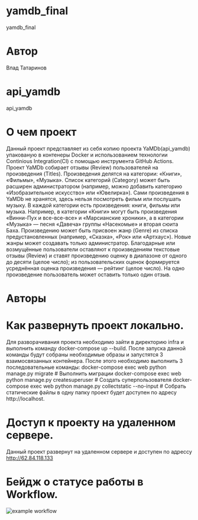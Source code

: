 ﻿# yamdb_final
yamdb_final
# Автор
Влад Татаринов
# api_yamdb
api_yamdb

# О чем проект
Данный проект представляет из себя копию проекта YaMDb(api_yamdb) упакованую в контенеры Docker и использованием технологии Continious Integration(CI) с помощью инструмента GitHub Actions.
Проект YaMDb собирает отзывы (Review) пользователей на произведения (Titles). 
Произведения делятся на категории: «Книги», «Фильмы», «Музыка». Список категорий (Category) может быть расширен администратором (например, можно добавить категорию «Изобразительное искусство» или «Ювелирка»).
Сами произведения в YaMDb не хранятся, здесь нельзя посмотреть фильм или послушать музыку.
В каждой категории есть произведения: книги, фильмы или музыка. Например, в категории «Книги» могут быть произведения «Винни-Пух и все-все-все» и «Марсианские хроники», а в категории «Музыка» — песня «Давеча» группы «Насекомые» и вторая сюита Баха.
Произведению может быть присвоен жанр (Genre) из списка предустановленных (например, «Сказка», «Рок» или «Артхаус»). Новые жанры может создавать только администратор.
Благодарные или возмущённые пользователи оставляют к произведениям текстовые отзывы (Review) и ставят произведению оценку в диапазоне от одного до десяти (целое число); из пользовательских оценок формируется усреднённая оценка произведения — рейтинг (целое число). На одно произведение пользователь может оставить только один отзыв.
# Авторы

# Как развернуть проект локально.
Для разворачивания проекта необходимо зайти в директорию infra и выполнить команду docker-compose up --build.
После запуска данной команды будут собраны необходимые образы и запустятся 3 взаимосвязанных контейнера.
После этого необходимо выполнить 3 последовательные команды:
docker-compose exec web python manage.py migrate # Выполнить миграции
docker-compose exec web python manage.py createsuperuser # Создать суперпользователя
docker-compose exec web python manage.py collectstatic --no-input # Собрать статические файлы в одну папку
проект будет доступен по адресу http://localhost.


# Доступ к проекту на удаленном сервере.
Данный проект развернут на удаленном сервере и доступен по адрессу http://62.84.118.133

# Бейдж о статусе работы в Workflow.
![example workflow](https://github.com/oilman23/yamdb_final/actions/workflows/yamdb_workflow.yml/badge.svg)